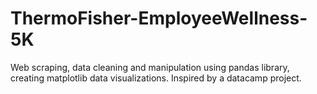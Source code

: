 # ThermoFisher-EmployeeWellness-5K

Web scraping, data cleaning and manipulation using pandas library, creating matplotlib data visualizations. Inspired by a datacamp project.
